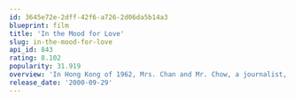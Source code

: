 ```yaml
---
id: 3645e72e-2dff-42f6-a726-2d06da5b14a3
blueprint: film
title: 'In the Mood for Love'
slug: in-the-mood-for-love
api_id: 843
rating: 8.102
popularity: 31.919
overview: 'In Hong Kong of 1962, Mrs. Chan and Mr. Chow, a journalist, move into neighbouring apartments on the same day. Their encounters are formal and polite—until a discovery about their respective spouses creates an intimate bond between them.'
release_date: '2000-09-29'
---
```

